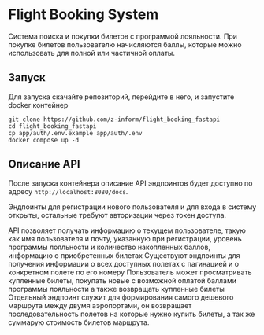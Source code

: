 # Flight Booking System

Система поиска и покупки билетов с программой лояльности. При покупке билетов пользователю начисляются баллы, которые можно использовать для полной или частичной оплаты.

## Запуск

Для запуска скачайте репозиторий, перейдите в него, и запустите docker контейнер

```
git clone https://github.com/z-inform/flight_booking_fastapi
cd flight_booking_fastapi
cp app/auth/.env.example app/auth/.env
docker compose up -d
```

## Описание API

После запуска контейнера описание API эндпоинтов будет доступно по адресу `http://localhost:8080/docs`. 

Эндпоинты для регистрации нового пользователя и для входа в систему открыты, остальные требуют авторизации через токен доступа.

API позволяет получать информацию о текущем пользователе, такую как имя пользователя и почту, указанную при регистрации, уровень программы лояльности и количество накопленных баллов, информацию о приобретенных билетах
Существуют эндпоинты для получения информации о всех доступных полетах с пагинацией и о конкретном полете по его номеру
Пользователь может просматривать купленные билеты, покупать новые с возможной оплатой баллами программы лояльности а также возвращать купленные билеты
Отдельный эндпоинт служит для формирования самого дешевого маршрута между двумя аэропортами, он возвращает последовательность полетов на которые нужно купить билеты, а так же суммарую стоимость билетов маршрута.
